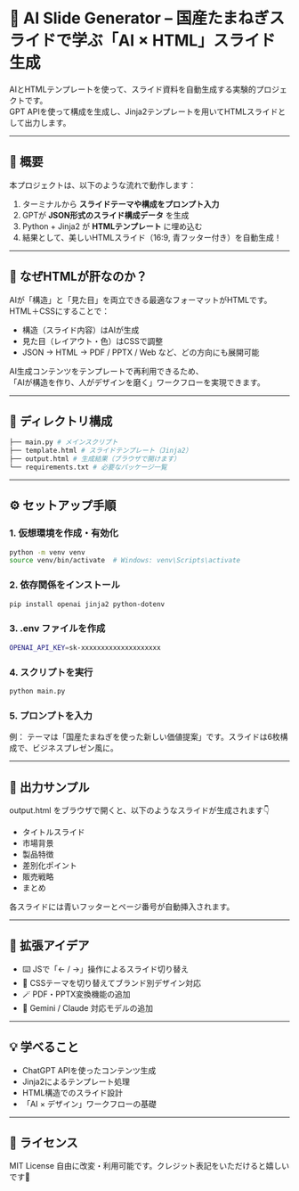 # 🧅 AI Slide Generator – 国産たまねぎスライドで学ぶ「AI × HTML」スライド生成

AIとHTMLテンプレートを使って、スライド資料を自動生成する実験的プロジェクトです。  
GPT APIを使って構成を生成し、Jinja2テンプレートを用いてHTMLスライドとして出力します。

---

## 🚀 概要

本プロジェクトは、以下のような流れで動作します：

1. ターミナルから **スライドテーマや構成をプロンプト入力**
2. GPTが **JSON形式のスライド構成データ** を生成
3. Python + Jinja2 が **HTMLテンプレート** に埋め込む
4. 結果として、美しいHTMLスライド（16:9, 青フッター付き）を自動生成！

---

## 🧠 なぜHTMLが肝なのか？

AIが「構造」と「見た目」を両立できる最適なフォーマットがHTMLです。  
HTML＋CSSにすることで：

- 構造（スライド内容）はAIが生成  
- 見た目（レイアウト・色）はCSSで調整  
- JSON → HTML → PDF / PPTX / Web など、どの方向にも展開可能  

AI生成コンテンツをテンプレートで再利用できるため、  
「AIが構造を作り、人がデザインを磨く」ワークフローを実現できます。

---

## 📁 ディレクトリ構成

```bash
├── main.py # メインスクリプト
├── template.html # スライドテンプレート（Jinja2）
├── output.html # 生成結果（ブラウザで開けます）
└── requirements.txt # 必要なパッケージ一覧
```

---

## ⚙️ セットアップ手順

### 1. 仮想環境を作成・有効化
```bash
python -m venv venv
source venv/bin/activate  # Windows: venv\Scripts\activate
```
### 2. 依存関係をインストール
```bash
pip install openai jinja2 python-dotenv
```
### 3. .env ファイルを作成
```bash
OPENAI_API_KEY=sk-xxxxxxxxxxxxxxxxxxxx
```
### 4. スクリプトを実行
```bash
python main.py
```
### 5. プロンプトを入力
例：
テーマは「国産たまねぎを使った新しい価値提案」です。スライドは6枚構成で、ビジネスプレゼン風に。

---

## 🧾 出力サンプル
output.html をブラウザで開くと、以下のようなスライドが生成されます👇

- タイトルスライド
- 市場背景
- 製品特徴
- 差別化ポイント
- 販売戦略
- まとめ

各スライドには青いフッターとページ番号が自動挿入されます。

---

## 🧩 拡張アイデア
- ⌨️ JSで「← / →」操作によるスライド切り替え
- 🎨 CSSテーマを切り替えてブランド別デザイン対応
- 🪄 PDF・PPTX変換機能の追加
- 🤖 Gemini / Claude 対応モデルの追加

---

## 💡 学べること
- ChatGPT APIを使ったコンテンツ生成
- Jinja2によるテンプレート処理
- HTML構造でのスライド設計
- 「AI × デザイン」ワークフローの基礎

---

## 📜 ライセンス
MIT License
自由に改変・利用可能です。クレジット表記をいただけると嬉しいです🌱
